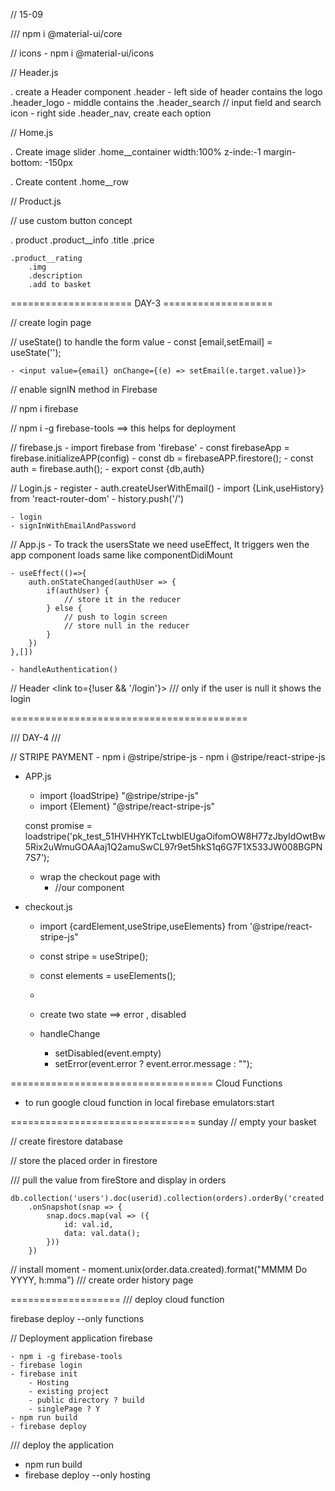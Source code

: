 // 15-09

/// npm i @material-ui/core 

// icons
    - npm i @material-ui/icons

// Header.js

. create a Header component .header 
    - left side of header contains the logo .header_logo
    - middle contains the .header_search // input field and search icon 
    - right side .header_nav, create each option

// Home.js

. Create image slider .home__container width:100%
z-inde:-1
margin-bottom: -150px

. Create content .home__row

// Product.js

// use custom button concept

. product 
    .product__info
        .title
        .price

    .product__rating
        .img
        .description  
        .add to basket

===================== DAY-3 ===================

// create login page

// useState() to handle the form value
    - const [email,setEmail] = useState('');

    - <input value={email} onChange={(e) => setEmail(e.target.value)}>

// enable signIN method in Firebase

// npm i firebase

// npm i -g firebase-tools ==> this helps for deployment 

// firebase.js
    - import firebase from 'firebase'
    - const firebaseApp = firebase.initializeAPP(config)
    - const db = firebaseAPP.firestore();
    - const auth = firebase.auth();
    - export const {db,auth}

// Login.js
    - register
    - auth.createUserWithEmail()
    - import {Link,useHistory} from 'react-router-dom'
    - history.push('/')

    - login
    - signInWithEmailAndPassword

// App.js
    - To track the usersState we need useEffect, It triggers wen the app component loads same like componentDidiMount

    - useEffect(()=>{
        auth.onStateChanged(authUser => {
            if(authUser) {
                // store it in the reducer
            } else {
                // push to login screen 
                // store null in the reducer 
            }
        })
    },[])

    - handleAuthentication()

// Header
    <link to={!user && '/login'}> /// only if the user is null it shows the login

=========================================

/// DAY-4 ///

// STRIPE PAYMENT
    - npm i @stripe/stripe-js
    - npm i @stripe/react-stripe-js

+ APP.js
    - import {loadStripe} "@stripe/stripe-js"
    - import {Element} "@stripe/react-stripe-js"

    const promise = loadstripe('pk_test_51HVHHYKTcLtwblEUgaOifomOW8H77zJbyIdOwtBw5Rix2uWmuGOAAaj1Q2amuSwCL97r9et5hkS1q6G7F1X533JW008BGPN7S7');

    - wrap the checkout page with 
        + <Elements stripe={promise}>
            //our component
            </Element>

+ checkout.js
    - import {cardElement,useStripe,useElements} from '@stripe/react-stripe-js"

    - const stripe = useStripe();
    - const elements = useElements();

    - <form //handleSubmit>
        <cardElement //handleChange/>
      <form>

    - create two state ==> error , disabled

    - handleChange
        + setDisabled(event.empty)
        + setError(event.error ? event.error.message : "");

=================================== Cloud Functions
- to run google cloud function in local
    firebase emulators:start

================================ sunday
// empty your basket

// create firestore database

// store the placed order in firestore

/// pull the value from fireStore and display in orders

    db.collection('users').doc(userid).collection(orders).orderBy('created','desc')
        .onSnapshot(snap => {
            snap.docs.map(val => ({
                id: val.id,
                data: val.data();
            }))
        })

// install moment
    - moment.unix(order.data.created).format("MMMM Do YYYY, h:mma")
/// create order history page

===================
/// deploy cloud function

firebase deploy --only functions

// Deployment application firebase

    - npm i -g firebase-tools
    - firebase login
    - firebase init
        - Hosting
        - existing project
        - public directory ? build
        - singlePage ? Y
    - npm run build
    - firebase deploy

/// deploy the application

- npm run build
- firebase deploy --only hosting